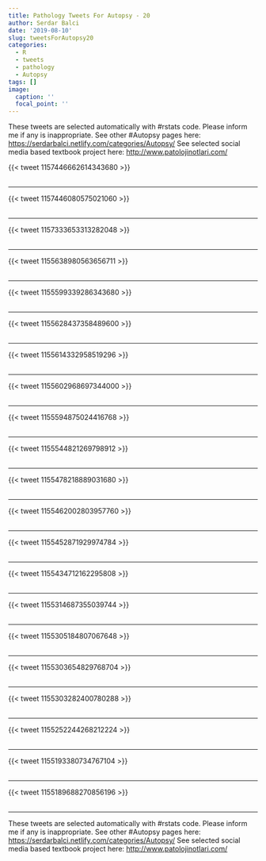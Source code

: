 ```yaml
---
title: Pathology Tweets For Autopsy - 20
author: Serdar Balci
date: '2019-08-10'
slug: tweetsForAutopsy20
categories:
  - R
  - tweets
  - pathology
  - Autopsy
tags: []
image:
  caption: ''
  focal_point: ''
---
```



These tweets are selected automatically with #rstats code. Please inform me if any is inappropriate.
See other #Autopsy pages here: https://serdarbalci.netlify.com/categories/Autopsy/ 
See selected social media based textbook project here: http://www.patolojinotlari.com/

{{< tweet 1157446662614343680 >}}
<br>
<br>
<hr>
{{< tweet 1157446080575021060 >}}
<br>
<br>
<hr>
{{< tweet 1157333653313282048 >}}
<br>
<br>
<hr>
{{< tweet 1155638980563656711 >}}
<br>
<br>
<hr>
{{< tweet 1155599339286343680 >}}
<br>
<br>
<hr>
{{< tweet 1155628437358489600 >}}
<br>
<br>
<hr>
{{< tweet 1155614332958519296 >}}
<br>
<br>
<hr>
{{< tweet 1155602968697344000 >}}
<br>
<br>
<hr>
{{< tweet 1155594875024416768 >}}
<br>
<br>
<hr>
{{< tweet 1155544821269798912 >}}
<br>
<br>
<hr>
{{< tweet 1155478218889031680 >}}
<br>
<br>
<hr>
{{< tweet 1155462002803957760 >}}
<br>
<br>
<hr>
{{< tweet 1155452871929974784 >}}
<br>
<br>
<hr>
{{< tweet 1155434712162295808 >}}
<br>
<br>
<hr>
{{< tweet 1155314687355039744 >}}
<br>
<br>
<hr>
{{< tweet 1155305184807067648 >}}
<br>
<br>
<hr>
{{< tweet 1155303654829768704 >}}
<br>
<br>
<hr>
{{< tweet 1155303282400780288 >}}
<br>
<br>
<hr>
{{< tweet 1155252244268212224 >}}
<br>
<br>
<hr>
{{< tweet 1155193380734767104 >}}
<br>
<br>
<hr>
{{< tweet 1155189688270856196 >}}
<br>
<br>
<hr>


These tweets are selected automatically with #rstats code. Please inform me if any is inappropriate.
See other #Autopsy pages here: https://serdarbalci.netlify.com/categories/Autopsy/ 
See selected social media based textbook project here: http://www.patolojinotlari.com/
